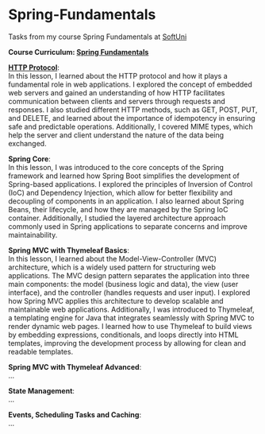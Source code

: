 # Spring-Fundamentals
Tasks from my course Spring Fundamentals at <a href="https://softuni.bg/">SoftUni</a> 

<b> Course Curriculum: <a href="https://softuni.bg/trainings/4843/spring-fundamentals-january-2025">Spring Fundamentals</a> </b>

**[HTTP Protocol](https://github.com/trayanaboykova/Spring-Fundamentals/tree/main/HTTP%20Protocol/java-web-http-protocol-demo-master)**: <br>
In this lesson, I learned about the HTTP protocol and how it plays a fundamental role in web applications. I explored the concept of embedded web servers and gained an understanding of how HTTP facilitates communication between clients and servers through requests and responses. I also studied different HTTP methods, such as GET, POST, PUT, and DELETE, and learned about the importance of idempotency in ensuring safe and predictable operations. Additionally, I covered MIME types, which help the server and client understand the nature of the data being exchanged.

**Spring Core**: <br>
In this lesson, I was introduced to the core concepts of the Spring framework and learned how Spring Boot simplifies the development of Spring-based applications. I explored the principles of Inversion of Control (IoC) and Dependency Injection, which allow for better flexibility and decoupling of components in an application. I also learned about Spring Beans, their lifecycle, and how they are managed by the Spring IoC container. Additionally, I studied the layered architecture approach commonly used in Spring applications to separate concerns and improve maintainability.

**Spring MVC with Thymeleaf Basics**: <br>
In this lesson, I learned about the Model-View-Controller (MVC) architecture, which is a widely used pattern for structuring web applications. The MVC design pattern separates the application into three main components: the model (business logic and data), the view (user interface), and the controller (handles requests and user input). I explored how Spring MVC applies this architecture to develop scalable and maintainable web applications. Additionally, I was introduced to Thymeleaf, a templating engine for Java that integrates seamlessly with Spring MVC to render dynamic web pages. I learned how to use Thymeleaf to build views by embedding expressions, conditionals, and loops directly into HTML templates, improving the development process by allowing for clean and readable templates.

**Spring MVC with Thymeleaf Advanced**: <br>
...

**State Management**: <br>
...

**Events, Scheduling Tasks and Caching**: <br>
...
